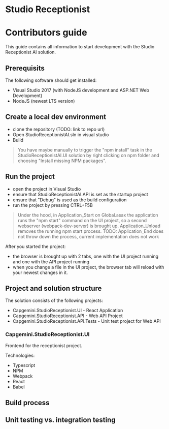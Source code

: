 <h1><b>Studio Receptionist</b></h1>

# Contributors guide

This guide contains all information to start development with the Studio Receptionist AI solution.

## Prerequisits

The following software should get installed:

* Visual Studio 2017 (with NodeJS development and ASP.NET Web Development)
* NodeJS (newest LTS version)

## Create a local dev environment

* clone the repository (TODO: link to repo url)
* Open StudioReceptionistAI.sln in visual studio
* Build

> You have maybe manually to trigger the "npm install" task in the StudioReceptionistAI.UI solution by right clicking on npm folder and choosing "Install missing NPM packages".

## Run the project

* open the project in Visual Studio
* ensure that StudioReceptionistAI.API is set as the startup project
* ensure that "Debug" is used as the build configuration
* run the project by pressing CTRL+F5B

> Under the hood, in Application_Start on Global.asax the application runs the "npm start" command on the UI project, so a second webserver (webpack-dev-server) is brought up. Application_Unload removes the running npm start process.
> TODO: Application_End does not throw down the process, current implementation does not work

After you started the project:

* the browser is brought up with 2 tabs, one with the UI project running and one with the API project running
* when you change a file in  the UI project, the browser tab will reload with your newest changes in it.

## Project and solution structure

The solution consists of the following projects:

* Capgemini.StudioReceptionist.UI - React Application
* Capgemini.StudioReceptionist.API - Web API Project
* Capgemini.StudioReceptionist.API.Tests -  Unit test project for Web API

### Capgemini.StudioReceptionist.UI

Frontend for the receptionist project.

Technologies:

* Typescript
* NPM
* Webpack
* React
* Babel

## Build process

## Unit testing vs. integration testing
